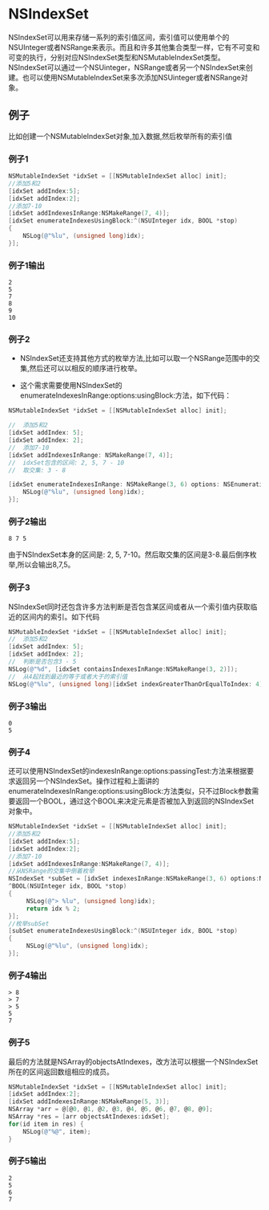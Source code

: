 # NSIndexSet



NSIndexSet可以用来存储一系列的索引值区间，索引值可以使用单个的NSUInteger或者NSRange来表示。而且和许多其他集合类型一样，它有不可变和可变的执行，分别对应NSIndexSet类型和NSMutableIndexSet类型。NSIndexSet可以通过一个NSUinteger，NSRange或者另一个NSIndexSet来创建。也可以使用NSMutableIndexSet来多次添加NSUinteger或者NSRange对象。

## 例子

比如创建一个NSMutableIndexSet对象,加入数据,然后枚举所有的索引值

### 例子1

``` Objective-C
NSMutableIndexSet *idxSet = [[NSMutableIndexSet alloc] init];
//添加5和2
[idxSet addIndex:5];
[idxSet addIndex:2];
//添加7-10
[idxSet addIndexesInRange:NSMakeRange(7, 4)];
[idxSet enumerateIndexesUsingBlock:^(NSUInteger idx, BOOL *stop)
{
	NSLog(@"%lu", (unsigned long)idx);
}];

```

### 例子1输出

``` vim
2
5
7
8
9
10
```

### 例子2

+ NSIndexSet还支持其他方式的枚举方法,比如可以取一个NSRange范围中的交集,然后还可以以相反的顺序进行枚举。

+ 这个需求需要使用NSIndexSet的enumerateIndexesInRange:options:usingBlock:方法，如下代码：

``` Objective-C
NSMutableIndexSet *idxSet = [[NSMutableIndexSet alloc] init];

//	添加5和2
[idxSet addIndex: 5];
[idxSet addIndex: 2];
//	添加7-10
[idxSet addIndexesInRange: NSMakeRange(7, 4)];
//	idxSet包含的区间: 2, 5, 7 - 10
//	取交集: 3 - 8

[idxSet enumerateIndexesInRange: NSMakeRange(3, 6) options: NSEnumerationReverseusingBlock: ^(NSUInteger idx, BOOL *stop){
	NSLog(@"%lu", (unsigned long)idx);
}];
```

### 例子2输出

``` vim
8 7 5
```

由于NSIndexSet本身的区间是: 2, 5, 7-10。然后取交集的区间是3-8.最后倒序枚举,所以会输出8,7,5。

### 例子3
NSIndexSet同时还包含许多方法判断是否包含某区间或者从一个索引值内获取临近的区间内的索引。如下代码

``` Objective-C
NSMutableIndexSet *idxSet = [[NSMutableIndexSet alloc] init];
//	添加5和2
[idxSet addIndex: 5];
[idxSet addIndex: 2];
//	判断是否包含3 - 5
NSLog(@"%d", [idxSet containsIndexesInRange:NSMakeRange(3, 2)]);
//	从4起找到最近的等于或者大于的索引值
NSLog(@"%lu", (unsigned long)[idxSet indexGreaterThanOrEqualToIndex: 4]);
```

### 例子3输出

``` vim
0
5
```

### 例子4

还可以使用NSIndexSet的indexesInRange:options:passingTest:方法来根据要求返回另一个NSIndexSet。操作过程和上面讲的enumerateIndexesInRange:options:usingBlock:方法类似，只不过Block参数需要返回一个BOOL，通过这个BOOL来决定元素是否被加入到返回的NSIndexSet对象中。

``` Objective-C
NSMutableIndexSet *idxSet = [[NSMutableIndexSet alloc] init];
//添加5和2
[idxSet addIndex:5];
[idxSet addIndex:2];
//添加7-10
[idxSet addIndexesInRange:NSMakeRange(7, 4)];
//从NSRange的交集中倒着枚举
NSIndexSet *subSet = [idxSet indexesInRange:NSMakeRange(3, 6) options:NSEnumerationReverse passingTest
^BOOL(NSUInteger idx, BOOL *stop)
{
     NSLog(@"> %lu", (unsigned long)idx);
     return idx % 2;
}];
//枚举subSet
[subSet enumerateIndexesUsingBlock:^(NSUInteger idx, BOOL *stop)
{
     NSLog(@"%lu", (unsigned long)idx);
}];
```

### 例子4输出

``` vim
> 8
> 7
> 5
5
7
```

### 例子5

最后的方法就是NSArray的objectsAtIndexes，改方法可以根据一个NSIndexSet所在的区间返回数组相应的成员。

``` Objective-C
NSMutableIndexSet *idxSet = [[NSMutableIndexSet alloc] init];
[idxSet addIndex:2];
[idxSet addIndexesInRange:NSMakeRange(5, 3)];
NSArray *arr = @[@0, @1, @2, @3, @4, @5, @6, @7, @8, @9];
NSArray *res = [arr objectsAtIndexes:idxSet];
for(id item in res) {
    NSLog(@"%@", item);
}
```

### 例子5输出

``` vim
2
5
6
7
```